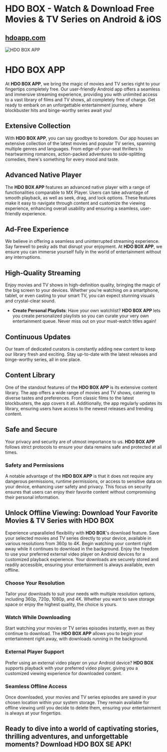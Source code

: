 # HDO BOX - Watch & Download Free Movies & TV Series on Android & iOS
## [hdoapp.com](https://hdoapp.com)

![HDO BOX APP](https://hdoapp.com/images/banner_hdo_box.png)


# HDO BOX APP

At **HDO BOX APP**, we bring the magic of movies and TV series right to your fingertips completely free. Our user-friendly Android app offers a seamless and immersive streaming experience, providing you with unlimited access to a vast library of films and TV shows, all completely free of charge. Get ready to embark on an unforgettable entertainment journey, where blockbuster hits and binge-worthy series await you!

## Extensive Collection
With **HDO BOX APP**, you can say goodbye to boredom. Our app houses an extensive collection of the latest movies and popular TV series, spanning multiple genres and languages. From edge-of-your-seat thrillers to heartwarming romances, action-packed adventures to side-splitting comedies, there's something for every mood and taste.

## Advanced Native Player
The **HDO BOX APP** features an advanced native player with a range of functionalities comparable to MX Player. Users can take advantage of smooth playback, as well as seek, drag, and lock options. These features make it easy to navigate through content and customize the viewing experience, enhancing overall usability and ensuring a seamless, user-friendly experience.

## Ad-Free Experience
We believe in offering a seamless and uninterrupted streaming experience. Say farewell to pesky ads that disrupt your enjoyment. At **HDO BOX APP**, we ensure you can immerse yourself fully in the world of entertainment without any interruptions.

## High-Quality Streaming
Enjoy movies and TV shows in high-definition quality, bringing the magic of the big screen to your devices. Whether you're watching on a smartphone, tablet, or even casting to your smart TV, you can expect stunning visuals and crystal-clear sound.

- **Create Personal Playlists**: Have your own watchlist? **HDO BOX APP** lets you create personalized playlists so you can curate your very own entertainment queue. Never miss out on your must-watch titles again!

## Continuous Updates
Our team of dedicated curators is constantly adding new content to keep our library fresh and exciting. Stay up-to-date with the latest releases and binge-worthy series, all in one place.

## Content Library
One of the standout features of the **HDO BOX APP** is its extensive content library. The app offers a wide range of movies and TV shows, catering to diverse tastes and preferences. From classic films to the latest blockbusters, the app covers it all. Additionally, the app regularly updates its library, ensuring users have access to the newest releases and trending content.

## Safe and Secure
Your privacy and security are of utmost importance to us. **HDO BOX APP** follows strict protocols to ensure your data remains safe and protected at all times.

### Safety and Permissions
A notable advantage of the **HDO BOX APP** is that it does not require any dangerous permissions, runtime permissions, or access to sensitive data on your device, enhancing user safety and privacy. This focus on security ensures that users can enjoy their favorite content without compromising their personal information.

## Unlock Offline Viewing: Download Your Favorite Movies & TV Series with HDO BOX
Experience unparalleled flexibility with **HDO BOX**'s download feature. Save your selected movies and TV series directly to your device, available in various resolutions from 360p to 4K. Begin watching your content right away while it continues to download in the background. Enjoy the freedom to use your preferred external video player on Android devices for a customized playback experience. Your downloads are securely stored and readily accessible, ensuring your entertainment is always available, even offline.

### Choose Your Resolution
Tailor your downloads to suit your needs with multiple resolution options, including 360p, 720p, 1080p, and 4K. Whether you want to save storage space or enjoy the highest quality, the choice is yours.

### Watch While Downloading
Start watching your movies or TV series episodes instantly, even as they continue to download. The **HDO BOX APP** allows you to begin your entertainment right away, with downloads running in the background.

### External Player Support
Prefer using an external video player on your Android device? **HDO BOX** supports playback with your preferred video player, giving you a customized viewing experience for downloaded content.

### Seamless Offline Access
Once downloaded, your movies and TV series episodes are saved in your chosen location within your system storage. They remain available for offline viewing until you decide to delete them, ensuring your entertainment is always at your fingertips.


## Ready to dive into a world of captivating stories, thrilling adventures, and unforgettable moments? Download HDO BOX SE APK!
